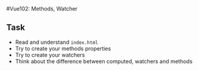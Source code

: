 #Vue102: Methods, Watcher

## Task

- Read and understand `index.html`
- Try to create your methods properties
- Try to create your watchers
- Think about the difference between computed, watchers and methods